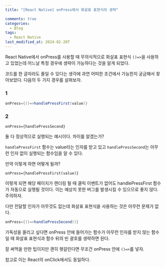 ```yaml
---
title: "[React Native] onPress에서 화살표 표현식의 생략"

comments: true
categories:
  - Blog
tags:
  - React Native
last_modified_at: 2024-02-20T
---
```


React Native에서 onPress를 사용할 때 무의식적으로 화살표 표현식 `()=>`을 사용하고 있었는데 어느날 특정 경우에 생략이 가능하다는
것을 알게 되었다.

코드를 한 글자라도 줄일 수 있다는 생각에 과연 어떠한 조건에서 가능한지 궁금해서 찾아보았다. 다음의 두 가지 경우를 살펴보자.
### 1
```java
onPress={()=>handlePressFirst(value)}
```
### 2
```
onPress={handlePressSecond}
```

둘 다 정상적으로 실행되는 예시이다. 차이를 알겠는가?

`handlePressFirst` 함수는 value라는 인자를 받고 있고 `handlePressSecond`는 아무런 인자 없이 실행되는 함수임을 알 수 있다. 

만약 이렇게 하면 어떻게 될까?

```
onPress={handlePressFirst(value)}
```

이렇게 되면 해당 페이지가 렌더링 될 때 클릭 이벤트가 없어도 handlePressFirst 함수가 자동으로 실행될 것이다. 이는 예상치 못한 버그를 발생시킬 수 있으므로 좋지 않다. 주의하자. 

다만 전달할 인자가 아무것도 없는데 화살표 표현식을 사용하는 것은 아무런 문제가 없다.

```java
onPress={()=>handlePressSecond()}
```

가독성을 올리고 싶다면 onPress 안에 들어가는 함수가 아무런 인자를 받지 않는 함수일 때 화살표 표현식과 함수 뒤의 빈 괄호를 생략하면 된다.

잘 써먹을 만한 팁이지만 괜히 헷갈린다면 무조건 onPress 안에 `()=>`를 넣자.

참고로 이는 React의 onClick에서도 동일하다.
